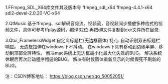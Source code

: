 1.FFmpeg_SDL_X64库文件其及版本号 
 ffmpeg_sdl_x64
 ffmpeg-4.4.1-x64
 sdl2-devel-2.0.20-VC-x64

2.QtMusic 基于ffmpeg、sdl解码音频流、视频流，音视频同步播放多种格式的视频文件，具体可参考ffplay源码，编译32位 再把dll文件复制到exe文件所在目录.

3.Qtui_FramelessWidget 自定义标题栏(无边框窗体)
  特点:
  自动识别双击标题栏响应。
  无边框拉伸在windows下不抖动。
  在windows下具有移动到边缘半屏、移动到顶部全屏特性。
  解决mac系统上无边框最小化最大化失效的BUG。
  解决系统休眠后再次启动程序懵逼的BUG。
  解决有时候窗体重新显示的时候假死不刷新的BUG。

注：CSDN博客地址：
   https://blog.csdn.net/qq_50052051/
